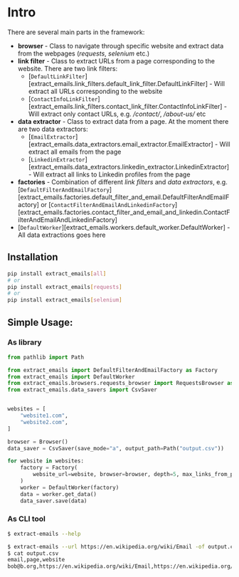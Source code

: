 # Intro

There are several main parts in the framework:

 - **browser** - Class to navigate through specific website and extract data from the webpages (*requests*, *selenium* etc.)
 - **link filter** - Class to extract URLs from a page corresponding to the website. There are two link filters:
     - [`DefaultLinkFilter`][extract_emails.link_filters.default_link_filter.DefaultLinkFilter] - Will extract all URLs corresponding to the website
     - [`ContactInfoLinkFilter`][extract_emails.link_filters.contact_link_filter.ContactInfoLinkFilter] - Will extract only contact URLs, e.g. */contact/*, */about-us/* etc
 - **data extractor** - Class to extract data from a page. At the moment there are two data extractors:
     - [`EmailExtractor`][extract_emails.data_extractors.email_extractor.EmailExtractor] - Will extract all emails from the page
     - [`LinkedinExtractor`][extract_emails.data_extractors.linkedin_extractor.LinkedinExtractor] - Will extract all links to Linkedin profiles from the page
 - **factories** - Combination of different *link filters* and *data extractors*, e.g. [`DefaultFilterAndEmailFactory`][extract_emails.factories.default_filter_and_email.DefaultFilterAndEmailFactory]
 or [`ContactFilterAndEmailAndLinkedinFactory`][extract_emails.factories.contact_filter_and_email_and_linkedin.ContactFilterAndEmailAndLinkedinFactory]
 - [`DefaultWorker`][extract_emails.workers.default_worker.DefaultWorker] - All data extractions goes here
## Installation
```bash
pip install extract_emails[all]
# or
pip install extract_emails[requests]
# or
pip install extract_emails[selenium]
```
## Simple Usage:
### As library
```python
from pathlib import Path

from extract_emails import DefaultFilterAndEmailFactory as Factory
from extract_emails import DefaultWorker
from extract_emails.browsers.requests_browser import RequestsBrowser as Browser
from extract_emails.data_savers import CsvSaver


websites = [
    "website1.com",
    "website2.com",
]

browser = Browser()
data_saver = CsvSaver(save_mode="a", output_path=Path("output.csv"))

for website in websites:
    factory = Factory(
        website_url=website, browser=browser, depth=5, max_links_from_page=1
    )
    worker = DefaultWorker(factory)
    data = worker.get_data()
    data_saver.save(data)
```
### As CLI tool
```bash
$ extract-emails --help

$ extract-emails --url https://en.wikipedia.org/wiki/Email -of output.csv -d 1
$ cat output.csv
email,page,website
bob@b.org,https://en.wikipedia.org/wiki/Email,https://en.wikipedia.org/wiki/Email
```
